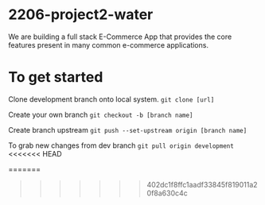 # 2206-project2-water

We are building a full stack E-Commerce App that provides the core features present in
many common e-commerce applications. 

# To get started

Clone development branch onto local system.
``git clone [url]``

Create your own branch
``git checkout -b [branch name]``

Create branch upstream
``git push --set-upstream origin [branch name]``

To grab new changes from dev branch
``git pull origin development``
<<<<<<< HEAD

=======
>>>>>>> 402dc1f8ffc1aadf33845f819011a20f8a630c4c
